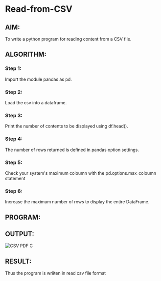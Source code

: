 # Read-from-CSV

## AIM:

To write a python program for reading content from a CSV file.


## ALGORITHM:

### Step 1:

Import the module pandas as pd.

### Step 2:

Load the csv into a dataframe.

### Step 3:

Print the number of contents to be displayed using df.head().

### Step 4:

The number of rows returned is defined in pandas option settings.

### Step 5:

Check your system's maximum coloumn with the pd.options.max_coloumn statement

### Step 6:

Increase the maximum number of rows to display the entire DataFrame.

## PROGRAM:

## OUTPUT:

![CSV PDF C](https://user-images.githubusercontent.com/120443233/215512243-2abad196-08fe-4cc1-9786-30adefd411d5.png)


## RESULT:

Thus the program is wriiten in read csv file format
